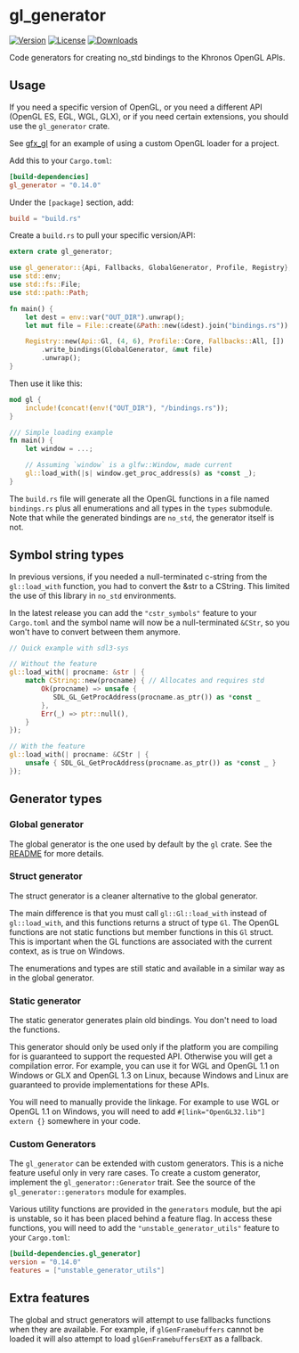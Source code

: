 # gl_generator

[![Version](https://img.shields.io/crates/v/gl_generator.svg)](https://crates.io/crates/gl_generator)
[![License](https://img.shields.io/crates/l/gl_generator.svg)](https://github.com/brendanzab/gl-rs/blob/master/LICENSE)
[![Downloads](https://img.shields.io/crates/d/gl_generator.svg)](https://crates.io/crates/gl_generator)

Code generators for creating no_std bindings to the Khronos OpenGL APIs.

## Usage

If you need a specific version of OpenGL, or you need a different API
(OpenGL ES, EGL, WGL, GLX), or if you need certain extensions, you should use
the `gl_generator` crate.

See [gfx_gl](https://github.com/gfx-rs/gfx_gl) for an example of using a
custom OpenGL loader for a project.

Add this to your `Cargo.toml`:

```toml
[build-dependencies]
gl_generator = "0.14.0"
```

Under the `[package]` section, add:

```toml
build = "build.rs"
```

Create a `build.rs` to pull your specific version/API:

```rust
extern crate gl_generator;

use gl_generator::{Api, Fallbacks, GlobalGenerator, Profile, Registry};
use std::env;
use std::fs::File;
use std::path::Path;

fn main() {
    let dest = env::var("OUT_DIR").unwrap();
    let mut file = File::create(&Path::new(&dest).join("bindings.rs")).unwrap();

    Registry::new(Api::Gl, (4, 6), Profile::Core, Fallbacks::All, [])
        .write_bindings(GlobalGenerator, &mut file)
        .unwrap();
}
```

Then use it like this:

```rust
mod gl {
    include!(concat!(env!("OUT_DIR"), "/bindings.rs"));
}

/// Simple loading example
fn main() {
    let window = ...;

    // Assuming `window` is a glfw::Window, made current
    gl::load_with(|s| window.get_proc_address(s) as *const _);
}
```

The `build.rs` file will generate all the OpenGL functions in a file named `bindings.rs` plus all enumerations and all types in the `types` submodule. Note that while the generated bindings are `no_std`, the generator itself is not.

## Symbol string types
In previous versions, if you needed a null-terminated c-string from the `gl::load_with` function, you had to convert the &str to a CString. This limited the use of this library in `no_std` environments.

In the latest release you can add the `"cstr_symbols"` feature to
your `Cargo.toml` and the symbol name will now be a null-terminated `&CStr`, so you won't have to convert between them anymore.

```rust
// Quick example with sdl3-sys

// Without the feature
gl::load_with(| procname: &str | {
    match CString::new(procname) { // Allocates and requires std
        Ok(procname) => unsafe {
           SDL_GL_GetProcAddress(procname.as_ptr()) as *const _
        },
        Err(_) => ptr::null(),
    }
});

// With the feature
gl::load_with(| procname: &CStr | {
    unsafe { SDL_GL_GetProcAddress(procname.as_ptr()) as *const _ }
});
```

## Generator types

### Global generator

The global generator is the one used by default by the `gl` crate. See the 
[README](https://github.com/brendanzab/gl-rs/tree/master/gl) for more details.

### Struct generator

The struct generator is a cleaner alternative to the global generator.

The main difference is that you must call `gl::Gl::load_with` instead of
`gl::load_with`, and this functions returns a struct of type `Gl`. The OpenGL
functions are not static functions but member functions in this `Gl` struct.
This is important when the GL functions are associated with the current
context, as is true on Windows.

The enumerations and types are still static and available in a similar way as
in the global generator.

### Static generator

The static generator generates plain old bindings. You don't need to load the
functions.

This generator should only be used only if the platform you are compiling for
is guaranteed to support the requested API. Otherwise you will get a
compilation error.
For example, you can use it for WGL and OpenGL 1.1 on Windows or GLX and
OpenGL 1.3 on Linux, because Windows and Linux are guaranteed to provide
implementations for these APIs.

You will need to manually provide the linkage. For example to use WGL or
OpenGL 1.1 on Windows, you will need to add
`#[link="OpenGL32.lib"] extern {}` somewhere in your code.

### Custom Generators

The `gl_generator` can be extended with custom generators. This is a niche
feature useful only in very rare cases. To create a custom generator, implement
the `gl_generator::Generator` trait. See the source of the
`gl_generator::generators` module for examples.

Various utility functions are provided in the `generators` module, but the api
is unstable, so it has been placed behind a feature flag. In access these
functions, you will need to add the `"unstable_generator_utils"` feature to
your `Cargo.toml`:

```toml
[build-dependencies.gl_generator]
version = "0.14.0"
features = ["unstable_generator_utils"]
```

## Extra features

The global and struct generators will attempt to use fallbacks functions when
they are available. For example, if `glGenFramebuffers` cannot be loaded it will
also attempt to load `glGenFramebuffersEXT` as a fallback.
